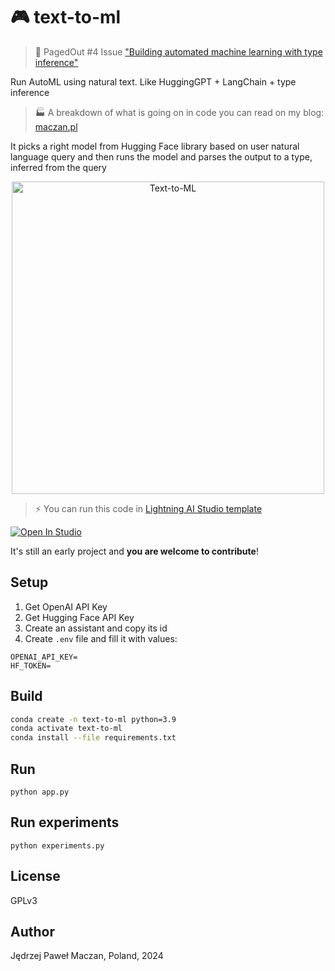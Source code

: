 # 🎮 text-to-ml

> 💜 PagedOut #4 Issue ["Building automated machine learning with type inference"](https://pagedout.institute/download/PagedOut_004_beta1.pdf#page=4)

Run AutoML using natural text. Like HuggingGPT + LangChain + type inference

> 🏭 A breakdown of what is going on in code you can read on my blog: [maczan.pl](https://maczan.pl/p/lets-build-text-to-ml-an-automl-library)

It picks a right model from Hugging Face library based on user natural language query and then runs the model and parses the output to a type, inferred from the query

<p align="center"><img width="500" src="https://github.com/jmaczan/text-to-ml/assets/18054202/63367fd9-5db9-46a2-8ec7-e17f5c8e2863" alt="Text-to-ML"></p>

> ⚡ You can run this code in [Lightning AI Studio template](https://lightning.ai/jed/studios/build-your-own-automl-using-hugging-face-inference-client-and-openai-api)
<p>
<a target="_blank" href="https://lightning.ai/jed/studios/build-your-own-automl-using-hugging-face-inference-client-and-openai-api">
  <img src="https://pl-bolts-doc-images.s3.us-east-2.amazonaws.com/app-2/studio-badge.svg" alt="Open In Studio"/>
</a>
</p>

It's still an early project and **you are welcome to contribute**!

## Setup

1. Get OpenAI API Key
2. Get Hugging Face API Key
3. Create an assistant and copy its id
4. Create `.env` file and fill it with values:

```
OPENAI_API_KEY=
HF_TOKEN=
```

## Build

```sh
conda create -n text-to-ml python=3.9
conda activate text-to-ml
conda install --file requirements.txt
```

## Run

```
python app.py
```

## Run experiments

```
python experiments.py
```

## License

GPLv3

## Author

Jędrzej Paweł Maczan, Poland, 2024
